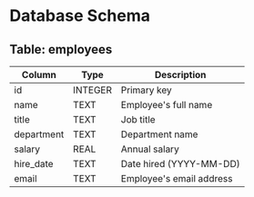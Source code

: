 # Database Schema

## Table: employees

| Column     | Type    | Description                     |
|------------|---------|---------------------------------|
| id         | INTEGER | Primary key                     |
| name       | TEXT    | Employee's full name            |
| title      | TEXT    | Job title                       |
| department | TEXT    | Department name                 |
| salary     | REAL    | Annual salary                   |
| hire_date  | TEXT    | Date hired (YYYY-MM-DD)         |
| email      | TEXT    | Employee's email address        |

